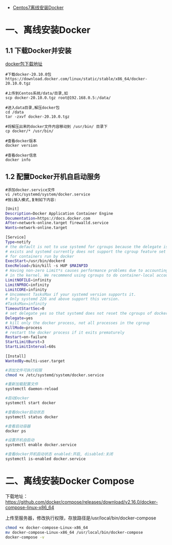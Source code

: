 - [Centos7离线安装Docker](https://blog.csdn.net/yinjl123456/article/details/116799121)

# 一、离线安装Docker

## 1.1 下载Docker并安装

[docker包下载地址](https://download.docker.com/linux/static/stable/x86_64/)

```shell
#下载docker-20.10.0包
https://download.docker.com/linux/static/stable/x86_64/docker-20.10.0.tgz

#上传到Centos系统/data/目录,如
scp docker-20.10.0.tgz root@192.168.0.5:/data/

#进入data目录,解压docker包
cd /data
tar -zxvf docker-20.10.0.tgz

#将解压出来的docker文件内容移动到 /usr/bin/ 目录下
cp docker/* /usr/bin/

#查看docker版本
docker version

#查看docker信息
docker info
```

## 1.2 配置Docker开机自启动服务

```shell
#添加docker.service文件
vi /etc/systemd/system/docker.service
#按i插入模式,复制如下内容:
```

```bash
[Unit]
Description=Docker Application Container Engine
Documentation=https://docs.docker.com
After=network-online.target firewalld.service
Wants=network-online.target
  
[Service]
Type=notify
# the default is not to use systemd for cgroups because the delegate issues still
# exists and systemd currently does not support the cgroup feature set required
# for containers run by docker
ExecStart=/usr/bin/dockerd
ExecReload=/bin/kill -s HUP $MAINPID
# Having non-zero Limit*s causes performance problems due to accounting overhead
# in the kernel. We recommend using cgroups to do container-local accounting.
LimitNOFILE=infinity
LimitNPROC=infinity
LimitCORE=infinity
# Uncomment TasksMax if your systemd version supports it.
# Only systemd 226 and above support this version.
#TasksMax=infinity
TimeoutStartSec=0
# set delegate yes so that systemd does not reset the cgroups of docker containers
Delegate=yes
# kill only the docker process, not all processes in the cgroup
KillMode=process
# restart the docker process if it exits prematurely
Restart=on-failure
StartLimitBurst=3
StartLimitInterval=60s
  
[Install]
WantedBy=multi-user.target
```

```bash
#添加文件可执行权限
chmod +x /etc/systemd/system/docker.service

#重新加载配置文件
systemctl daemon-reload

#启动Docker
systemctl start docker

#查看docker启动状态
systemctl status docker

#查看启动容器
docker ps

#设置开机自启动
systemctl enable docker.service

#查看docker开机启动状态 enabled:开启, disabled:关闭
systemctl is-enabled docker.service
```

# 二、离线安装Docker Compose

下载地址：https://github.com/docker/compose/releases/download/v2.16.0/docker-compose-linux-x86_64

上传至服务器，修改执行权限，存放路径是/usr/local/bin/docker-compose

```bash
chmod +x docker-compose-Linux-x86_64
mv docker-compose-Linux-x86_64 /usr/local/bin/docker-compose
docker-compose -v
```
